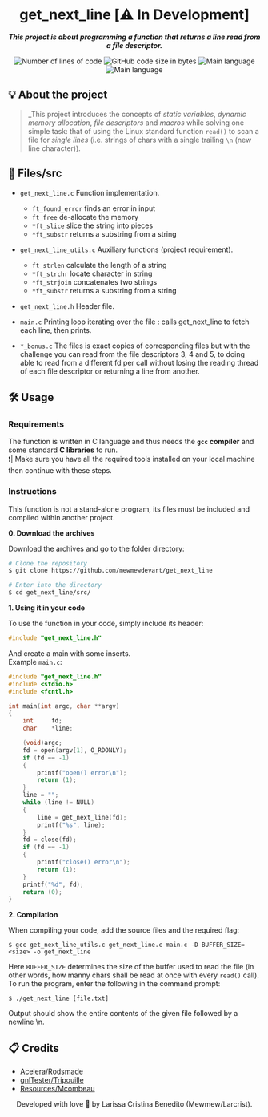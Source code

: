 <h1 align="center">
 get_next_line [⚠️ In Development] 
</h1>

<p align="center">
	<b><i>This project is about programming a function that returns a line read from a file descriptor.</i></b><br>
</p>

<p align="center">
	<img alt="Number of lines of code" src="https://img.shields.io/tokei/lines/github/mewmewdevart/get_next_line?color=6272a4" />
	<img alt="GitHub code size in bytes" src="https://img.shields.io/github/languages/code-size/mewmewdevart/get_next_line?color=6272a4" />
	<img alt="Main language" src="https://img.shields.io/github/languages/top/mewmewdevart/get_next_line?color=6272a4"/>
	<img alt="Main language" src="https://img.shields.io/github/license/mewmewdevart/get_next_line?color=6272a4"/>
</p>

## 💡 About the project

> _This project introduces the concepts of _static variables_, _dynamic memory allocation_, _file descriptors_ and _macros_ while solving one simple task: that of using the Linux standard function `read()` to scan a file for _single lines_ (i.e. strings of chars with a single trailing `\n` (new line character)).

## 📁 Files/src
* ```get_next_line.c```
	Function implementation. <br>
	- ```ft_found_error``` finds an error in input <br>
	- ```ft_free``` de-allocate the memory
	- ```*ft_slice``` slice the string into pieces
	- ```*ft_substr``` returns a substring from a string

* ```get_next_line_utils.c``` 
	Auxiliary functions (project requirement). <br>
	- ```ft_strlen``` calculate the length of a string
	- ```*ft_strchr``` locate character in string
	- ```*ft_strjoin``` concatenates two strings
	- ```*ft_substr``` returns a substring from a string

* ```get_next_line.h``` 
	Header file.

* ```main.c``` 
	Printing loop iterating over the file : calls get_next_line to fetch each line, then prints.

* ```*_bonus.c``` 
	 The files is exact copies of corresponding files but with the challenge you can read from the file descriptors 3, 4 and 5, to doing able to read from a different fd per call without losing the reading thread of each file descriptor or returning a line from another.

## 🛠️ Usage

### Requirements
The function is written in C language and thus needs the **`gcc` compiler** and some standard **C libraries** to run. <br>
❗️| Make sure you have all the required tools installed on your local machine then continue with these steps.

### Instructions
This function is not a stand-alone program, its files must be included and compiled within another project.

**0. Download the archives**

Download the archives and go to the folder directory:

```bash
# Clone the repository
$ git clone https://github.com/mewmewdevart/get_next_line

# Enter into the directory
$ cd get_next_line/src/
```

**1. Using it in your code**

To use the function in your code, simply include its header:

```c
#include "get_next_line.h"
```
And create a main with some inserts. <br>
Example ``main.c``:
```c  
#include "get_next_line.h"
#include <stdio.h>
#include <fcntl.h>

int	main(int argc, char **argv)
{
	int		fd;
	char	*line;

	(void)argc;
	fd = open(argv[1], O_RDONLY);
	if (fd == -1)
	{
		printf("open() error\n");
		return (1);
	}
	line = "";
	while (line != NULL)
	{
		line = get_next_line(fd);
		printf("%s", line);
	}
	fd = close(fd);
	if (fd == -1)
	{
		printf("close() error\n");
		return (1);
	}
	printf("%d", fd);
	return (0);
}
```

**2. Compilation**

 When compiling your code, add the source files and the required flag:

```shell
$ gcc get_next_line_utils.c get_next_line.c main.c -D BUFFER_SIZE=<size> -o get_next_line
```
Here `BUFFER_SIZE` determines the size of the buffer used to read the file (in other words, how manny chars shall be read at once with every `read()` call).
To run the program, enter the following in the command prompt:

```shell
$ ./get_next_line [file.txt]
```
Output should show the entire contents of the given file followed by a newline \n.



## 📋 Credits

* [Acelera/Rodsmade](https://github.com/rodsmade/Projets_42_SP/)
* [gnlTester/Tripouille](https://github.com/Tripouille/gnlTester)
* [Resources/Mcombeau](https://github.com/mcombeau)

<p align="center"> Developed with love 💜 by Larissa Cristina Benedito (Mewmew/Larcrist). </p>
